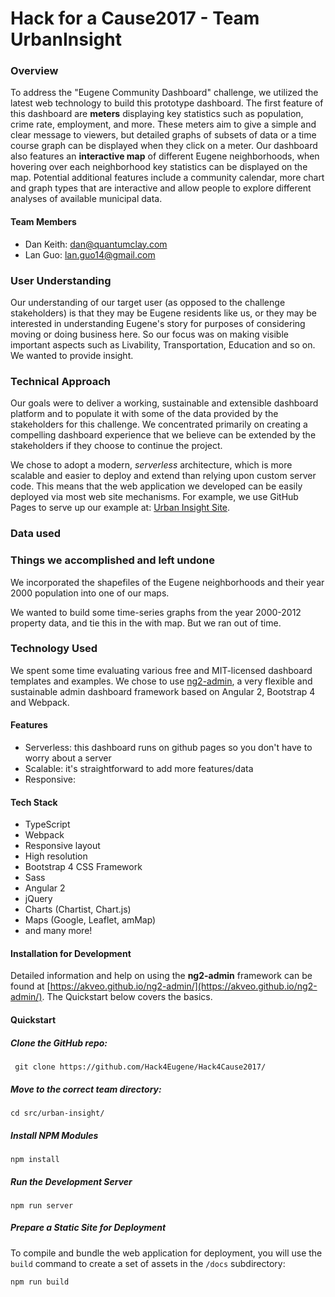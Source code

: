 # Hack for a Cause2017 - Team UrbanInsight

### Overview

To address the "Eugene Community Dashboard" challenge, we utilized the latest web technology to build this prototype dashboard. The first feature of this dashboard are **meters** displaying key statistics such as population, crime rate, employment, and more. These meters aim to give a simple and clear message to viewers, but detailed graphs of subsets of data or a time course graph can be displayed when they click on a meter. Our dashboard also features an **interactive map** of different Eugene neighborhoods, when hovering over each neighborhood key statistics can be displayed on the map. Potential additional features include a community calendar, more chart and graph types that are interactive and allow people to explore different analyses of available municipal data.

#### Team Members

-	Dan Keith:      dan@quantumclay.com
-	Lan Guo:        lan.guo14@gmail.com

### User Understanding

Our understanding of our target user (as opposed to the challenge stakeholders) is that they may be Eugene residents like us, or they may be interested in understanding Eugene's story for purposes of considering moving or doing business here. So our focus was on making visible important aspects such as Livability, Transportation, Education and so on. We wanted to provide insight.


### Technical Approach

Our goals were to deliver a working, sustainable and extensible dashboard platform and to populate it with some of the data provided by the stakeholders for this challenge. We concentrated primarily on creating a compelling dashboard experience that we believe can be extended by the stakeholders if they choose to continue the project.

We chose to adopt a modern, *serverless* architecture, which is more scalable and easier to deploy and extend than relying upon custom server code. This means that the web application we developed can be easily deployed via most web site mechanisms. For example, we use GitHub Pages to serve up our example at: [Urban Insight Site](http://urbaninsight.site).

### Data used


### Things we accomplished and left undone

We incorporated the shapefiles of the Eugene neighborhoods and their year 2000 population into one of our maps.

We wanted to build some time-series graphs from the year 2000-2012 property data, and tie this in the with map. But we ran out of time.


### Technology Used

We spent some time evaluating various free and MIT-licensed dashboard templates and examples. We chose to use [ng2-admin](https://akveo.github.io/ng2-admin/), a very flexible and sustainable admin dashboard framework based on Angular 2, Bootstrap 4 and Webpack.


#### Features


* Serverless: this dashboard runs on github pages so you don't have to worry about a server
* Scalable: it's straightforward to add more features/data
* Responsive:

#### Tech Stack

* TypeScript
* Webpack
* Responsive layout
* High resolution
* Bootstrap 4 CSS Framework
* Sass
* Angular 2
* jQuery
* Charts (Chartist, Chart.js)
* Maps (Google, Leaflet, amMap)
* and many more!

#### Installation for Development

Detailed information and help on using the **ng2-admin** framework can be found at [https://akveo.github.io/ng2-admin/](https://akveo.github.io/ng2-admin/). The Quickstart below covers the basics.

#### Quickstart

##### Clone the GitHub repo:
```
 git clone https://github.com/Hack4Eugene/Hack4Cause2017/
```

##### Move to the correct team directory:
```
cd src/urban-insight/
```

##### Install NPM Modules

```
npm install
```

##### Run the Development Server

```
npm run server
```

##### Prepare a Static Site for Deployment

To compile and bundle the web application for deployment, you will use the `build` command to create a set of assets in the `/docs` subdirectory:

```
npm run build
```


